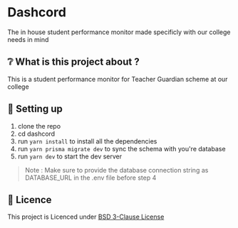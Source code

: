 # Dashcord
The in house student performance monitor made specificly with our college needs in mind

## ❔ What is this project about ? 
This is a student performance monitor for Teacher Guardian scheme at our college

## 🚀 Setting up
1. clone the repo 
2. cd dashcord
3. run ```yarn install``` to install all the dependencies
4. run ```yarn prisma migrate dev``` to sync the schema with you're database
5. run ```yarn dev``` to start the dev server

> Note : Make sure to provide the database connection string as DATABASE_URL in the .env file before step 4

## 📜 Licence 
This project is Licenced under [BSD 3-Clause License](./LICENSE)
